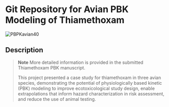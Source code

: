 # Git Repository for Avian PBK Modeling of Thiamethoxam

![PBPKavian40](https://github.com/user-attachments/assets/a749b665-ecb5-4a7b-9f24-42434fd98f9f)

## Description

> **Note** More detailed information is provided in the submitted Thiamethoxam PBK manuscript.
>
> This project presented a case study for thiamethoxam in three avian species, demonstrating the potential of physiologically based kinetic (PBK) modeling to
> improve ecotoxicological study design, enable extrapolations that inform hazard characterization in risk assessment, and reduce the use of animal testing. 
